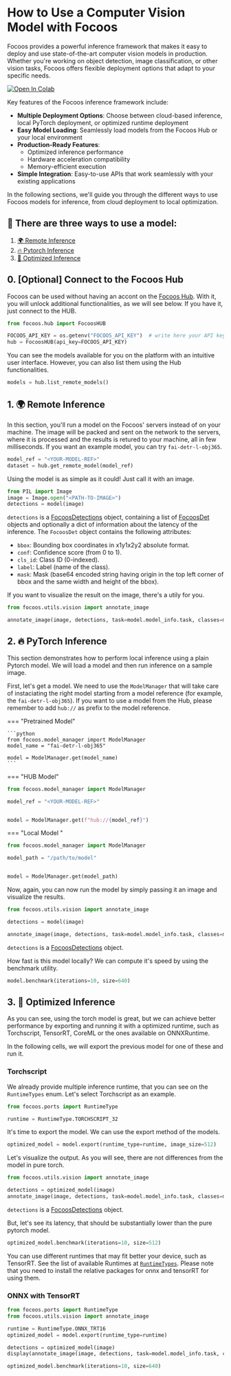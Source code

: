 # How to Use a Computer Vision Model with Focoos
Focoos provides a powerful inference framework that makes it easy to deploy and use state-of-the-art computer vision models in production. Whether you're working on object detection, image classification, or other vision tasks, Focoos offers flexible deployment options that adapt to your specific needs.

[![Open In Colab](https://colab.research.google.com/assets/colab-badge.svg)](https://colab.research.google.com/github/FocoosAI/focoos/blob/main/tutorials/inference.ipynb)

Key features of the Focoos inference framework include:

- **Multiple Deployment Options**: Choose between cloud-based inference, local PyTorch deployment, or optimized runtime deployment
- **Easy Model Loading**: Seamlessly load models from the Focoos Hub or your local environment
- **Production-Ready Features**:
    - Optimized inference performance
    - Hardware acceleration compatibility
    - Memory-efficient execution
- **Simple Integration**: Easy-to-use APIs that work seamlessly with your existing applications

In the following sections, we'll guide you through the different ways to use Focoos models for inference, from cloud deployment to local optimization.

## 🎨 There are three ways to use a model:

1. [🌍 Remote Inference](#1-remote-inference)
2. [🔥 Pytorch Inference](#2-pytorch-inference)
3. [🔨 Optimized Inference](#3-optimized-inference)

## 0. \[Optional\] Connect to the Focoos Hub

Focoos can be used without having an accont on the [Focoos Hub](app.focoos.ai). With it, you will unlock additional functionalities, as we will see below. If you have it, just connect to the HUB.

```python
from focoos.hub import FocoosHUB

FOCOOS_API_KEY = os.getenv("FOCOOS_API_KEY")  # write here your API key os set env variable FOCOOS_API_KEY, will be used as default
hub = FocoosHUB(api_key=FOCOOS_API_KEY)
```

You can see the models available for you on the platform with an intuitive user interface.
However, you can also list them using the Hub functionalities.

```python
models = hub.list_remote_models()

```


## 1. 🌍 Remote Inference

In this section, you'll run a model on the Focoos' servers instead of on your machine. The image will be packed and sent on the network to the servers, where it is processed and the results is retured to your machine, all in few milliseconds. If you want an example model, you can try `fai-detr-l-obj365`.



```python
model_ref = "<YOUR-MODEL-REF>"
dataset = hub.get_remote_model(model_ref)
```

Using the model is as simple as it could! Just call it with an image.

```python
from PIL import Image
image = Image.open("<PATH-TO-IMAGE>")
detections = model(image)
```

`detections` is a [FocoosDetections](/focoos/api/ports/#focoos.ports.FocoosDetections) object, containing a list of [FocoosDet](/focoos/api/ports/#focoos.ports.FocoosDet) objects and optionally a dict of information about the latency of the inference. The `FocoosDet` object contains the following attributes:

- `bbox`: Bounding box coordinates in x1y1x2y2 absolute format.
- `conf`: Confidence score (from 0 to 1).
- `cls_id`: Class ID (0-indexed).
- `label`: Label (name of the class).
- `mask`: Mask (base64 encoded string having origin in the top left corner of bbox and the same width and height of the bbox).

If you want to visualize the result on the image, there's a utily for you.

```python
from focoos.utils.vision import annotate_image

annotate_image(image, detections, task=model.model_info.task, classes=model.model_info.classes).save("predictions.png")
```

## 2. 🔥 PyTorch Inference

This section demonstrates how to perform local inference using a plain Pytorch model.
We will load a model and then run inference on a sample image.

First, let's get a model. We need to use the `ModelManager` that will take care of instaciating the right model starting from a model reference (for example, the `fai-detr-l-obj365`). If you want to use a model from the Hub, please remember to add `hub://` as prefix to the model reference.

=== "Pretrained Model"

    ```python
    from focoos.model_manager import ModelManager
    model_name = "fai-detr-l-obj365"

    model = ModelManager.get(model_name)
    ```

=== "HUB Model"

```python
from focoos.model_manager import ModelManager

model_ref = "<YOUR-MODEL-REF>"


model = ModelManager.get(f"hub://{model_ref}")
```

=== "Local Model "

```python
from focoos.model_manager import ModelManager

model_path = "/path/to/model"


model = ModelManager.get(model_path)
```

Now, again, you can now run the model by simply passing it an image and visualize the results.

```python
from focoos.utils.vision import annotate_image

detections = model(image)

annotate_image(image, detections, task=model.model_info.task, classes=model.model_info.classes).save("predictions.png")
```

`detections` is a [FocoosDetections](/focoos/api/ports/#focoos.ports.FocoosDetections) object.

How fast is this model locally? We can compute it's speed by using the benchmark utility.

```python
model.benchmark(iterations=10, size=640)
```

## 3. 🔨 Optimized Inference

As you can see, using the torch model is great, but we can achieve better performance by exporting and running it with a optimized runtime, such as Torchscript, TensorRT, CoreML or the ones available on ONNXRuntime.

In the following cells, we will export the previous model for one of these and run it.

### Torchscript

We already provide multiple inference runtime, that you can see on the `RuntimeTypes` enum. Let's select Torchscript as an example.

```python
from focoos.ports import RuntimeType

runtime = RuntimeType.TORCHSCRIPT_32
```

It's time to export the model. We can use the export method of the models.

```python
optimized_model = model.export(runtime_type=runtime, image_size=512)
```

Let's visualize the output. As you will see, there are not differences from the model in pure torch.

```python
from focoos.utils.vision import annotate_image

detections = optimized_model(image)
annotate_image(image, detections, task=model.model_info.task, classes=model.model_info.classes).save("prediction.png")
```
`detections` is a [FocoosDetections](/focoos/api/ports/#focoos.ports.FocoosDetections) object.


But, let's see its latency, that should be substantially lower than the pure pytorch model.
```python
optimized_model.benchmark(iterations=10, size=512)
```

You can use different runtimes that may fit better your device, such as TensorRT. See the list of available Runtimes at [`RuntimeTypes`](). Please note that you need to install the relative packages for onnx and tensorRT for using them.

### ONNX with TensorRT
```python
from focoos.ports import RuntimeType
from focoos.utils.vision import annotate_image

runtime = RuntimeType.ONNX_TRT16
optimized_model = model.export(runtime_type=runtime)

detections = optimized_model(image)
display(annotate_image(image, detections, task=model.model_info.task, classes=model.model_info.classes))

optimized_model.benchmark(iterations=10, size=640)
```

